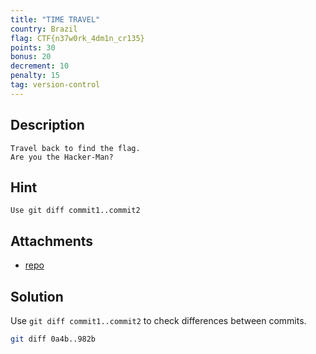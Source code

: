 ```yaml
---
title: "TIME TRAVEL"
country: Brazil
flag: CTF{n37w0rk_4dm1n_cr135}
points: 30
bonus: 20
decrement: 10
penalty: 15
tag: version-control
---
```


## Description

```
Travel back to find the flag.
Are you the Hacker-Man?
```

## Hint

```
Use git diff commit1..commit2
```

## Attachments

- [repo](repo/)

## Solution

Use `git diff commit1..commit2` to check differences between commits.

```bash
git diff 0a4b..982b
```
